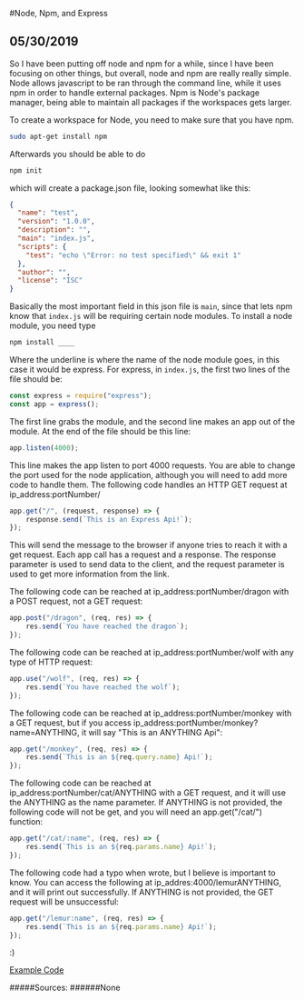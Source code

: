#Node, Npm, and Express
## 05/30/2019

So I have been putting off node and npm for a while, since I have been focusing on other things, but overall, node and npm are really really simple. Node allows javascript to be ran through the command line, while it uses npm in order to handle external packages. Npm is Node's package manager, being able to maintain all packages if the workspaces gets larger.

To create a workspace for Node, you need to make sure that you have npm.
```sh
sudo apt-get install npm
```

Afterwards you should be able to do
```sh
npm init
```
which will create a package.json file, looking somewhat like this:
```json
{
  "name": "test",
  "version": "1.0.0",
  "description": "",
  "main": "index.js",
  "scripts": {
    "test": "echo \"Error: no test specified\" && exit 1"
  },
  "author": "",
  "license": "ISC"
}
```
Basically the most important field in this json file is `main`, since that lets npm know that  `index.js` will be requiring certain node modules. To install a node module, you need type
```sh
npm install ____
```
Where the underline is where the name of the node module goes, in this case it would be express. For express, in `index.js`, the first two lines of the file should be:
```js
const express = require("express");
const app = express();
```
The first line grabs the module, and the second line makes an app out of the module. At the end of the file should be this line:
```js
app.listen(4000);
```
This line makes the app listen to port 4000 requests. You are able to change the port used for the node application, although you will need to add more code to handle them. The following code handles an HTTP GET request at ip_address:portNumber/ 
```js
app.get("/", (request, response) => {
    response.send(`This is an Express Api!`);
});
```
This will send the message to the browser if anyone tries to reach it with a get request. Each app call has a request and a response. The response parameter is used to send data to the client, and the request parameter is used to get more information from the link.

The following code can be reached at ip_address:portNumber/dragon with a POST request, not a GET request:
```js
app.post("/dragon", (req, res) => {
    res.send(`You have reached the dragon`);
});
```
The following code can be reached at ip_address:portNumber/wolf with any type of HTTP request:
```js
app.use("/wolf", (req, res) => {
    res.send(`You have reached the wolf`);
});
```
The following code can be reached at ip_address:portNumber/monkey with a GET request, but if you access ip_address:portNumber/monkey?name=ANYTHING, it will say \"This is an ANYTHING Api\":
```js
app.get("/monkey", (req, res) => {
    res.send(`This is an ${req.query.name} Api!`);
});
```
The following code can be reached at ip_address:portNumber/cat/ANYTHING with a GET request, and it will use the ANYTHING as the name parameter. If ANYTHING is not provided, the following code will not be get, and you will need an app.get("/cat/") function:
```js
app.get("/cat/:name", (req, res) => {
    res.send(`This is an ${req.params.name} Api!`);
});
```
The following code had a typo when wrote, but I believe is important to know. You can access the following at ip_addres:4000/lemurANYTHING, and it will print out successfully. If ANYTHING is not provided, the GET request will be unsuccessful:
```js
app.get("/lemur:name", (req, res) => {
    res.send(`This is an ${req.params.name} Api!`);
});
```

:)

[Example Code](https://github.com/klforthwind/blog-examples/blob/master/node-express/index.js "Node Express")

#####Sources:
######None
